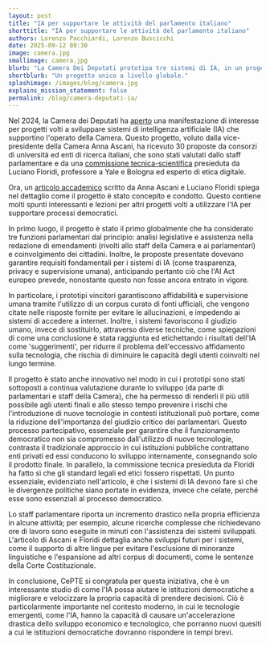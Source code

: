 ```yaml
---
layout: post
title: "IA per supportare le attività del parlamento italiano"
shorttitle: "IA per supportare le attività del parlamento italiano"
authors: Lorenzo Pacchiardi, Lorenzo Buscicchi
date: 2025-09-12 09:30
image: camera.jpg
smallimage: camera.jpg
blurb: "La Camera Dei Deputati prototipa tre sistemi di IA, in un progetto unico a livello globale."
shortblurb: "Un progetto unico a livello globale."
splashimage: /images/blog/camera.jpg
explains_mission_statement: false
permalink: /blog/camera-deputati-ia/
---
```


Nel 2024, la Camera dei Deputati ha [aperto](https://comunicazione.camera.it/eventi/intelligenza-artificiale-Camera-report-comitato-documentazione-lavori-parlamentari) una manifestazione di interesse per progetti volti a sviluppare sistemi di intelligenza artificiale (IA) che supportino l'operato della Camera. Questo progetto, voluto dalla vice-presidente della Camera Anna Ascani, ha ricevuto 30 proposte da consorzi di università ed enti di ricerca italiani, che sono stati valutati dallo staff parlamentare e da una [commissione tecnica-scientifica](https://comunicazione.camera.it/archivio-prima-pagina/19-41329) presieduta da Luciano Floridi, professore a Yale e Bologna ed esperto di etica digitale.

Ora, un [articolo accademico](https://papers.ssrn.com/sol3/papers.cfm?abstract_id=5462560) scritto da Anna Ascani e Luciano Floridi spiega nel dettaglio come il progetto è stato concepito e condotto. Questo contiene molti spunti interessanti e lezioni per altri progetti volti a utilizzare l'IA per supportare processi democratici.

In primo luogo, il progetto è stato il primo globalmente che ha considerato tre funzioni parlamentari dal principio: analisi legislative e assistenza nella redazione di emendamenti (rivolti allo staff della Camera e ai parlamentari) e coinvolgimento dei cittadini. Inoltre, le proposte presentate dovevano garantire requisiti fondamentali per i sistemi di IA (come trasparenza, privacy e supervisione umana), anticipando pertanto ciò che l'AI Act europeo prevede, nonostante questo non fosse ancora entrato in vigore. 

In particolare, i prototipi vincitori garantiscono affidabilità e supervisione umana tramite l'utilizzo di un corpus curato di fonti ufficiali, che vengono citate nelle risposte fornite per evitare le allucinazioni, e impedendo ai sistemi di accedere a internet. Inoltre, i sistemi favoriscono il giudizio umano, invece di sostituirlo, attraverso diverse tecniche, come spiegazioni di come una conclusione è stata raggiunta ed etichettando i risultati dell'IA come 'suggerimenti', per ridurre il problema dell'eccessivo affidamento sulla tecnologia, che rischia di diminuire le capacità degli utenti coinvolti nel lungo termine.

Il progetto è stato anche innovativo nel modo in cui i prototipi sono stati sottoposti a continua valutazione durante lo sviluppo (da parte di parlamentari e staff della Camera), che ha permesso di renderli il più utili possibile agli utenti finali e allo stesso tempo prevenire i rischi che l'introduzione di nuove tecnologie in contesti istituzionali può portare, come la riduzione dell'importanza del giudizio critico dei parlamentari. Questo processo partecipativo, essenziale per garantire che il funzionamento democratico non sia compromesso dall'utilizzo di nuove tecnologie, contrasta il tradizionale approccio in cui istituzioni pubbliche contrattano enti privati ed essi conducono lo sviluppo internamente, consegnando solo il prodotto finale. In parallelo, la commissione tecnica presieduta da Floridi ha fatto sì che gli standard legali ed etici fossero rispettati. Un punto essenziale, evidenziato nell'articolo, è che i sistemi di IA devono fare sì che le divergenze politiche siano portate in evidenza, invece che celate, perché esse sono essenziali al processo democratico.

Lo staff parlamentare riporta un incremento drastico nella propria efficienza in alcune attività; per esempio, alcune ricerche complesse che richiedevano ore di lavoro sono eseguite in minuti con l'assistenza dei sistemi sviluppati. L'articolo di Ascani e Floridi dettaglia anche sviluppi futuri per i sistemi, come il supporto di altre lingue per evitare l'esclusione di minoranze linguistiche e l'espansione ad altri corpus di documenti, come le sentenze della Corte Costituzionale.

In conclusione, CePTE si congratula per questa iniziativa, che è un interessante studio di come l'IA possa aiutare le istituzioni democratiche a migliorare e velocizzare la propria capacità di prendere decisioni. Ciò è particolarmente importante nel contesto moderno, in cui le tecnologie emergenti, come l'IA, hanno la capacità di causare un'accelerazione drastica dello sviluppo economico e tecnologico, che porranno nuovi quesiti a cui le istituzioni democratiche dovranno rispondere in tempi brevi.